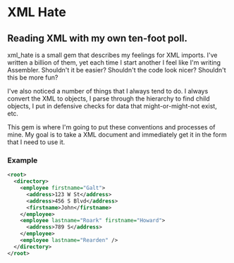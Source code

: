 # XML Hate

## Reading XML with my own ten-foot poll.

xml_hate is a small gem that describes my feelings for XML imports.  I've written a billion of them, yet each time I start another I feel like I'm writing Assembler. Shouldn't it be easier?  Shouldn't the code look nicer?  Shouldn't this be more fun?

I've also noticed a number of things that I always tend to do.  I always convert the XML to objects, I parse through the hierarchy to find child objects, I put in defensive checks for data that might-or-might-not exist, etc.

This gem is where I'm going to put these conventions and processes of mine.  My goal is to take a XML document and immediately get it in the form that I need to use it.

### Example

``` xml
<root>
  <directory>
    <employee firstname="Galt">
      <address>123 W St</address>
      <address>456 S Blvd</address>
      <firstname>John</firstname>
    </employee>
    <employee lastname="Roark" firstname="Howard">
      <address>789 S</address>
    </employee>
    <employee lastname="Rearden" />
  </directory>
</root>
```